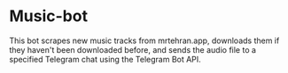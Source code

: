 # Music-bot
This bot scrapes new music tracks from mrtehran.app, downloads them if they haven't been downloaded before, and sends the audio file to a specified Telegram chat using the Telegram Bot API.

